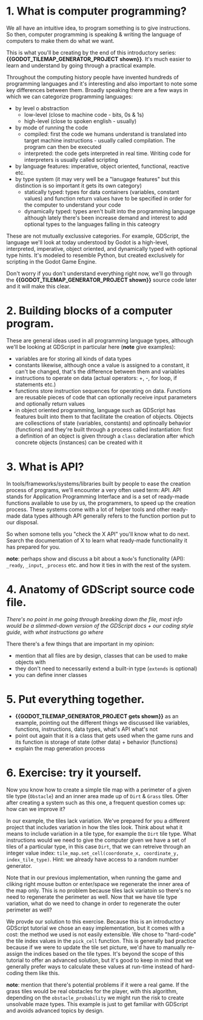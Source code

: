 # 1. What is computer programming?

We all have an intuitive idea, to program something is to give instructions. So then, computer programming is speaking & writing the language of computers to make them do what we want.

This is what you'll be creating by the end of this introductory series: **{{GODOT_TILEMAP_GENERATOR_PROJECT shown}}**. It's much easier to learn and understand by going through a practical example.

Throughout the computing history people have invented hundreds of programming languages and it's interesting and also important to note some key differences between them. Broadly speaking there are a few ways in which we can categorize programming languages:

- by level o abstraction
  - low-level (close to machine code - bits, 0s & 1s)
  - high-level (close to spoken english - usually)
- by mode of running the code
  - compiled: first the code we humans understand is translated into target machine instructions - usually called compilation. The program can then be executed
  - interpreted: the code gets interpreted in real time. Writing code for interpreters is usually called scripting
- by language features: imperative, object oriented, functional, reactive etc.
- by type system (it may very well be a "lanugage features" but this distinction is so important it gets its own category)
  - statically typed: types for data containers (variables, constant values) and function return values have to be specified in order for the computer to understand your code
  - dynamically typed: types aren't built into the programming language although lately there's been increase demand and interest to add optional types to the languages falling in this cateogry

These are not mutually exclussive categories. For example, GDScript, the language we'll look at today understood by Godot is a high-level, interpreted, imperative, object oriented, and dynamically typed with optional type hints. It's modeled to resemble Python, but created exclusively for scripting in the Godot Game Engine.

Don't worry if you don't understand everything right now, we'll go through the **{{GODOT_TILEMAP_GENERATOR_PROJECT shown}}** source code later and it will make this clear.

# 2. Building blocks of a computer program.

These are general ideas used in all programming language types, although we'll be looking at GDScript in particular here (**note** give examples):

- variables are for storing all kinds of data types
- constants likewise, although once a value is assigned to a constant, it can't be changed, that's the difference between them and variables
- instructions to operate on data (actual operators: +, -, for loop, if statements etc.)
- functions store instruction sequences for operating on data. Functions are reusable pieces of code that can optionally receive input parameters and optionally return values
- in object oriented programming, language such as GDScript has features built into them to that facilitate the creation of objects. Objects are collesctions of state (variables, constants) and optinoally behavior (functions) and they're built through a process called instantiation: first a definition of an object is given through a `class` declaration after which concrete objects (instances) can be created with it

# 3. What is API?
In tools/frameworks/systems/libraries built by people to ease the creation process of programs, we'll encounter a very often used term: API. API stands for Application Programming Interface and is a set of ready-made functions available to use by us, the programmers, to speed up the creation process. These systems come with a lot of helper tools and other ready-made data types although API generally refers to the function portion put to our disposal.

So when somone tells you "check the X API" you'll know what to do next. Search the documentation of X to learn what ready-made functionality it has prepared for you.

**note**: perhaps show and discuss a bit about a `Node`'s functionality (API): `_ready`, `_input`, `_process` etc. and how it ties in with the rest of the system.

# 4. Anatomy of GDScript source code file.

*There's no point in me going through breaking down the file, most info would be a slimmed-down version of the GDScript docs + our coding style guide, with what instructions go where*

There there's a few things that are important in my opinion:
  - mention that all files are by design, classes that can be used to make objects with
  - they don't need to necessarily extend a built-in type (`extends` is optional)
  - you can define inner classes

# 5. Put everything together.
- **{{GODOT_TILEMAP_GENERATOR_PROJECT gets shown}}** as an example, pointing out the different things we discussed like variables, functions, instructions, data types, what's API what's not
- point out again that it is a class that gets used when the game runs and its function is storage of state (other data) + behavior (functions)
- explain the map generation process

# 6. Exercise: try it yourself.
Now you know how to create a simple tile map with a perimeter of a given tile type (`Obstacle`) and an inner area made up of `Dirt` & `Grass` tiles. Ofter after creating a system such as this one, a frequent question comes up: how can we improve it?

In our example, the tiles lack variation. We've prepared for you a different project that includes variation in how the tiles look. Think about what it means to include variation in a tile type, for example the `Dirt` tile type. What instructions would we need to give the computer given we have a set of tiles of a particular type, in this case `Dirt`, that we can retreive through an integer value index: `tile_map.set_cell(coordonate_x, coordinate_y, index_tile_type)`. Hint: we already have access to a random number generator.

Note that in our previous implementation, when running the game and cliking right mouse button or enter/space we regenerate the inner area of the map only. This is no problem because tiles lack variatoin so there's no need to regenerate the perimeter as well. Now that we have tile type variation, what do we need to change in order to regenerate the outer perimeter as well?

We provde our solution to this exercise. Because this is an introductory GDScript tutorial we chose an easy implementation, but it comes with a cost: the method we used is not easily extensible. We chose to "hard-code" the tile index values in the `pick_cell` function. This is generally bad practice because if we were to update the tile set picture, we'd have to manually re-assign the indices based on the tile types. It's beyond the scope of this tutorial to offer an advanced solution, but it's good to keep in mind that we generally prefer ways to calculate these values at run-time instead of hard-coding them like this.

**note**: mention that there's potential problems if it were a real game. If the grass tiles would be real obstacles for the player, with this algorithm, depending on the `obstacle_probability` we might run the risk to create unsolvable maze types. This example is just to get familiar with GDScript and avoids advanced topics by design.
